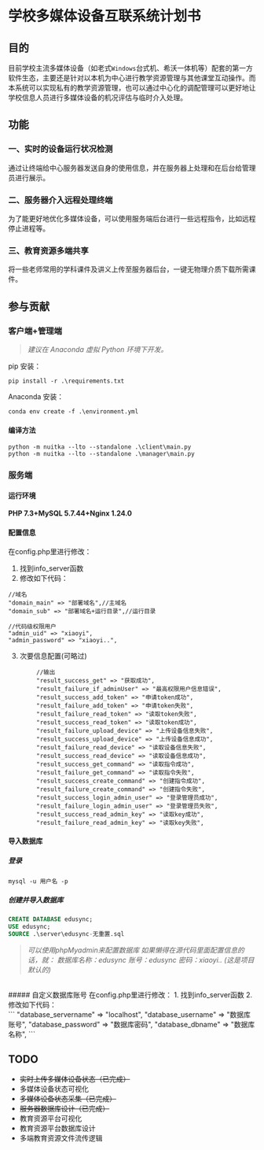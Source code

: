 # 学校多媒体设备互联系统计划书

## 目的

目前学校主流多媒体设备（如老式`Windows`台式机、希沃一体机等）配套的第一方软件生态，主要还是针对以本机为中心进行教学资源管理与其他课堂互动操作。而本系统可以实现私有的教学资源管理，也可以通过中心化的调配管理可以更好地让学校信息人员进行多媒体设备的机况评估与临时介入处理。

## 功能

### 一、实时的设备运行状况检测

通过让终端给中心服务器发送自身的使用信息，并在服务器上处理和在后台给管理员进行展示。

### 二、服务器介入远程处理终端

为了能更好地优化多媒体设备，可以使用服务端后台进行一些远程指令，比如远程停止进程等。

### 三、教育资源多端共享

将一些老师常用的学科课件及讲义上传至服务器后台，一键无物理介质下载所需课件。

## 参与贡献

### 客户端+管理端

>*建议在 Anaconda 虚拟 Python 环境下开发。*

pip 安装：

```commandline
pip install -r .\requirements.txt
```

Anaconda 安装：

```commandline
conda env create -f .\environment.yml
```

#### 编译方法

```commandline
python -m nuitka --lto --standalone .\client\main.py
python -m nuitka --lto --standalone .\manager\main.py
```

### 服务端

#### 运行环境

**PHP 7.3+MySQL 5.7.44+Nginx 1.24.0**
#### 配置信息
在config.php里进行修改：
1. 找到info_server函数
2. 修改如下代码：<br>
```
//域名
"domain_main" => "部署域名",//主域名
"domain_sub" => "部署域名+运行目录",//运行目录

//代码级权限用户
"admin_uid" => "xiaoyi",
"admin_password" => "xiaoyi..",
```
3. 次要信息配置(可略过)
```
        //输出
        "result_success_get" => "获取成功",
        "result_failure_if_adminUser" => "最高权限用户信息错误",
        "result_success_add_token" => "申请token成功",
        "result_failure_add_token" => "申请token失败",
        "result_failure_read_token" => "读取token失败",
        "result_success_read_token" => "读取token成功",
        "result_failure_upload_device" => "上传设备信息失败",
        "result_success_upload_device" => "上传设备信息成功",
        "result_failure_read_device" => "读取设备信息失败",
        "result_success_read_device" => "读取设备信息成功",
        "result_success_get_command" => "读取指令成功",
        "result_failure_get_command" => "读取指令失败",
        "result_success_create_command" => "创建指令成功",
        "result_failure_create_command" => "创建指令失败",
        "result_success_login_admin_user" => "登录管理员成功",
        "result_failure_login_admin_user" => "登录管理员失败",
        "result_success_read_admin_key" => "读取key成功",
        "result_failure_read_admin_key" => "读取key失败",
```
#### 导入数据库

##### 登录

```commandline
mysql -u 用户名 -p
```

##### 创建并导入数据库

```sql
CREATE DATABASE edusync;
USE edusync;
SOURCE .\server\edusync-无重置.sql
```

>*可以使用phpMyadmin来配置数据库
如果懒得在源代码里面配置信息的话，就：
数据库名称：edusync
账号：edusync
密码：xiaoyi..
(这是项目默认的)*
<br>
##### 自定义数据库账号
在config.php里进行修改：
1. 找到info_server函数
2. 修改如下代码：<br>
```
"database_servername" => "localhost",
"database_username" => "数据库账号",
"database_password" => "数据库密码",
"database_dbname" => "数据库名称",
```


## TODO
* ~~实时上传多媒体设备状态（已完成）~~
* 多媒体设备状态可视化
* ~~多媒体设备状态采集（已完成）~~
* ~~服务器数据库设计（已完成）~~
* 教育资源平台可视化
* 教育资源平台数据库设计
* 多端教育资源文件流传逻辑